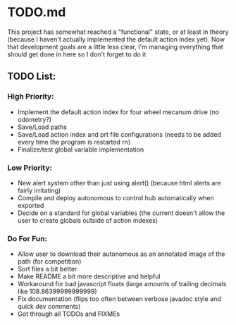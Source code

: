 # TODO.md

This project has somewhat reached a "functional" state, or at least in theory (because I haven't actually implemented the default action index yet).  Now that development goals are a little less clear, I'm managing everything that should get done in here so I don't forget to do it

## TODO List:

### High Priority:

- Implement the default action index for four wheel mecanum drive (no odometry?)
- Save/Load paths
- Save/Load action index and prt file configurations (needs to be added every time the program is restarted rn)
- Finalize/test global variable implementation

### Low Priority:

- New alert system other than just using alert() (because html alerts are fairly irritating)
- Compile and deploy autonomous to control hub automatically when exported
- Decide on a standard for global variables (the current doesn't allow the user to create globals outside of action indexes)

### Do For Fun:

- Allow user to download their autonomous as an annotated image of the path (for competition)
- Sort files a bit better
- Make README a bit more descriptive and helpful
- Workaround for bad javascript floats (large amounts of trailing decimals like 108.86399999999999)
- Fix documentation (flips too often between verbose javadoc style and quick dev comments)
- Got through all TODOs and FIXMEs